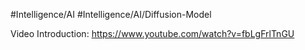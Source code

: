 #Intelligence/AI #Intelligence/AI/Diffusion-Model  

Video Introduction: https://www.youtube.com/watch?v=fbLgFrlTnGU